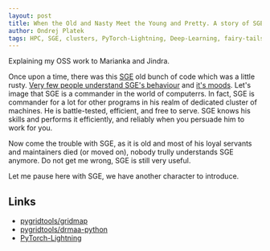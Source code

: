 ```yaml
---
layout: post
title: When the Old and Nasty Meet the Young and Pretty. A story of SGE and PyTorch-Lightning
author: Ondrej Platek
tags: HPC, SGE, clusters, PyTorch-Lightning, Deep-Learning, fairy-tails
---
```


Explaining my OSS work to Marianka and Jindra.


Once upon a time, there was this [SGE](https://arc.liv.ac.uk/trac/SGE) old bunch of code which was a little rusty.
[Very few people understand SGE's behaviour](https://github.com/son-of-gridengine/sge/issues/8) and [it's moods](https://stackoverflow.com/questions/tagged/sungridengine).
Let's image that SGE is a commander in the world of computerrs.
In fact, SGE is commander for a lot for other programs in his realm of dedicated cluster of machines.
He is battle-tested, efficient, and free to serve.
SGE knows his skills and performs it efficiently, and reliably when you persuade him to work for you.

Now come the trouble with SGE, as it is old and most of his loyal servants and maintainers died (or moved on), nobody trully understands SGE anymore.
Do not get me wrong, SGE is still very useful.

Let me pause here with SGE, we have another character to introduce.

Links
-----
- [pygridtools/gridmap](https://github.com/pygridtools/gridmap)
- [pygridtools/drmaa-python](https://github.com/pygridtools/drmaa-python)
- [PyTorch-Lightning](https://pytorch-lightning.readthedocs.io/en/latest/)
